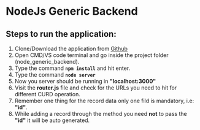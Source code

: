 # NodeJs Generic Backend
## Steps to run the application:
1. Clone/Download the application from [Github](https://github.com/sayan310787/nodejs_backend)
2. Open CMD/VS code terminal and go inside the project folder (node_generic_backend).
3. Type the command **`npm install`** and hit enter.
4. Type the command **`node server`**
5. Now you server should be running in **"localhost:3000"**
6. Visit the **router.js** file and check for the URLs you need to hit for different CURD operation.
7. Remember one thing for the record data only one fild is mandatory, i.e: **"id"**.
8. While adding a record through the method you need **not** to pass the **"id"** it will be auto generated.

